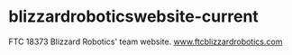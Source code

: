 # blizzardroboticswebsite-current
FTC 18373 Blizzard Robotics' team website.
www.ftcblizzardrobotics.com
